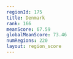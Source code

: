 ```yaml
---
regionId: 175
title: Denmark
rank: 166
meanScore: 67.59
globalMeanScore: 73.46
numRegions: 220
layout: region_score
---
```

